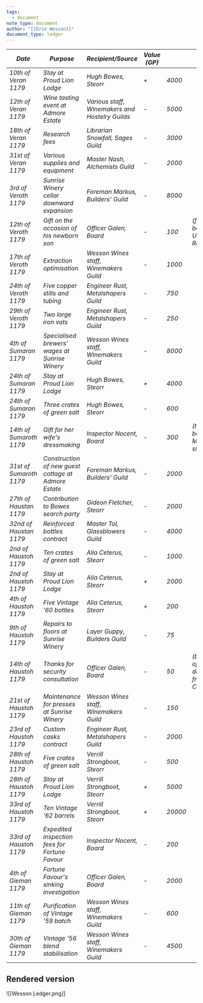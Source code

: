 ```yaml
---
tags:
  - document
note_type: document
author: "[[Erin Wesson]]"
document_type: ledger
---
```


| **_Date_**              | **_Purpose_**                                        | **_Recipient/Source_**                          | **_Value (GP)_** |         |                                      |
| ----------------------- | ---------------------------------------------------- | ----------------------------------------------- | ---------------- | ------- | ------------------------------------ |
| _10th_ _of Veran 1179_  | _Stay at Proud Lion Lodge_                           | _Hugh Bowes, Steorr_                            | _+_              | _4000_  |                                      |
| _12th of Veran 1179_    | _Wine tasting event at Admore Estate_                | _Various staff, Winemakers and Hostelry Guilds_ | _-_              | _5000_  |                                      |
| _18th of Veran 1179_    | _Research fees_                                      | _Librarian Snowfall, Sages Guild_               | _-_              | _3000_  |                                      |
| _31st of Veran 1179_    | _Various supplies and equipment_                     | _Master Nash, Alchemists Guild_                 | _-_              | _2000_  |                                      |
| _3rd of Veroth 1179_    | _Sunrise Winery cellar downward expansion_           | _Foreman Markus, Builders' Guild_               | _-_              | _8000_  |                                      |
| _12th of Veroth 1179_   | _Gift on the occasion of his newborn son_            | _Officer Galen, Board_                          | _-_              | _100_   | _(five bottles of Unicorn Reserve)_  |
| _17th of Veroth 1179_   | _Extraction optimisation_                            | _Wesson Wines staff, Winemakers Guild_          | _-_              | _1000_  |                                      |
| _24th of Veroth 1179_   | _Five copper stills and tubing_                      | _Engineer Rust, Metalshapers Guild_             | _-_              | _750_   |                                      |
| _29th of Veroth 1179_   | _Two large iron vats_                                | _Engineer Rust, Metalshapers Guild_             | _-_              | _250_   |                                      |
| _4th of Sumaran 1179_   | _Specialised brewers’ wages at Sunrise Winery_       | _Wesson Wines staff, Winemakers Guild_          | _-_              | _8000_  |                                      |
| _24th of Sumaran 1179_  | _Stay at Proud Lion Lodge_                           | _Hugh Bowes, Steorr_                            | _+_              | _4000_  |                                      |
| _24th of Sumaran 1179_  | _Three crates of green salt_                         | _Hugh Bowes, Steorr_                            | _-_              | _600_   |                                      |
| _14th of Sumaroth 1179_ | _Gift for her wife's dressmaking_                    | _Inspector Nocent, Board_                       | _-_              | _300_   | _(three bolts of Meridion silk)_     |
| _31st of Sumaroth 1179_ | _Construction of new guest cottage at Admore Estate_ | _Foreman Markus, Builders' Guild_               | _-_              | _2000_  |                                      |
| _27th of Haustan 1179_  | _Contribution to Bowes search party_                 | _Gideon Fletcher, Steorr_                       | _-_              | _2000_  |                                      |
| _32nd of Haustan 1179_  | _Reinforced bottles contract_                        | _Master Tol, Glassblowers Guild_                | _-_              | _4000_  |                                      |
| _2nd of Haustoh 1179_   | _Ten crates of green salt_                           | _Alia Ceterus, Steorr_                          | _-_              | _1000_  |                                      |
| _2nd of Haustoh 1179_   | _Stay at Proud Lion Lodge_                           | _Alia Ceterus, Steorr_                          | _+_              | _2000_  |                                      |
| _4th of Haustoh 1179_   | _Five Vintage '60 bottles_                           | _Alia Ceterus, Steorr_                          | _+_              | _200_   |                                      |
| _9th of Haustoh 1179_   | _Repairs to floors at Sunrise Winery_                | _Layer Guppy, Builders Guild_                   | _-_              | _75_    |                                      |
| _14th of Haustoh 1179_  | _Thanks for security consultation_                   | _Officer Galen, Board_                          | _-_              | _50_    | _(basket of delicacies from Circos)_ |
| _21st of Haustoh 1179_  | _Maintenance for presses at Sunrise Winery_          | _Wesson Wines staff, Winemakers Guild_          | _-_              | _150_   |                                      |
| _23rd of Haustoh 1179_  | _Custom casks contract_                              | _Engineer Rust, Metalshapers Guild_             | _-_              | _2000_  |                                      |
| _28th of Haustoh 1179_  | _Five crates of green salt_                          | _Verrill Strongboot, Steorr_                    | _-_              | _500_   |                                      |
| _28th of Haustoh 1179_  | _Stay at Proud Lion Lodge_                           | _Verrill Strongboot, Steorr_                    | _+_              | _5000_  |                                      |
| _33rd of Haustoh 1179_  | _Ten Vintage '62 barrels_                            | _Verrill Strongboot, Steorr_                    | _+_              | _20000_ |                                      |
| _33rd of Haustoh 1179_  | _Expedited inspection fees for Fortune Favour_       | _Inspector Nocent, Board_                       | _-_              | _200_   |                                      |
| _4th of Gieman 1179_    | _Fortune Favour's sinking investigation_             | _Officer Galen, Board_                          | _-_              | _2000_  |                                      |
| _11th of Gieman 1179_   | _Purification of Vintage '59 batch_                  | _Wesson Wines staff, Winemakers Guild_          | _-_              | _600_   |                                      |
| _30th of Gieman 1179_   | _Vintage '56 blend stabilisation_                    | _Wesson Wines staff, Winemakers Guild_          | _-_              | _4500_  |                                      |
## Rendered version
![[Wesson Ledger.png]]